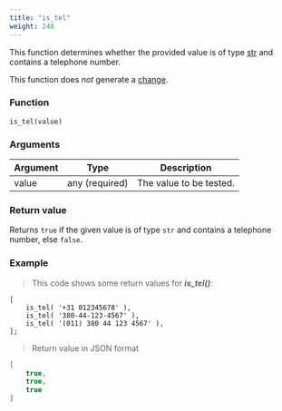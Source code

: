```yaml
---
title: "is_tel"
weight: 248
---
```


This function determines whether the provided value is of
type [str](../../../data-types/str) and contains a telephone number.

This function does *not* generate a [change](../../../overview/changes).

### Function

`is_tel(value)`

### Arguments

Argument | Type | Description
-------- | ---- | -----------
value | any (required) | The value to be tested.

### Return value

Returns `true` if the given value is of type `str` and contains a telephone number, else `false`.

### Example

> This code shows some return values for ***is_tel()***:

```thingsdb,json_response
[
    is_tel( '+31 012345678' ),
    is_tel( '380-44-123-4567' ),
    is_tel( '(011) 380 44 123 4567' ),
];
```

> Return value in JSON format

```json
[
    true,
    true,
    true
]
```
